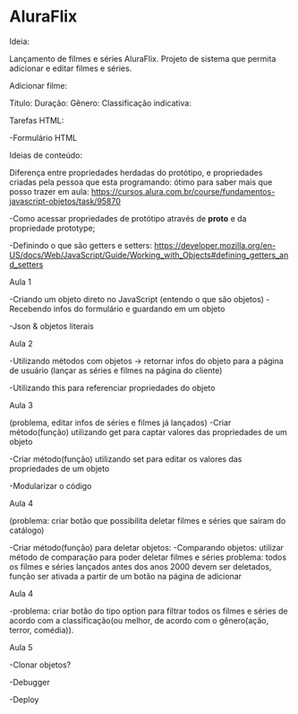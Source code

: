 # AluraFlix

Ideia: 

Lançamento de filmes e séries AluraFlix. Projeto de sistema que permita adicionar e editar filmes e séries. 

Adicionar filme: 

Título: 
Duração:
Gênero:
Classificação indicativa: 

Tarefas HTML:

-Formulário HTML

Ideias de conteúdo: 

Diferença entre propriedades herdadas do protótipo, e propriedades criadas pela pessoa que esta programando: ótimo para saber mais que posso trazer em aula: https://cursos.alura.com.br/course/fundamentos-javascript-objetos/task/95870

-Como acessar propriedades de protótipo através de __proto__ e da propriedade prototype;

-Definindo o que são getters e setters: https://developer.mozilla.org/en-US/docs/Web/JavaScript/Guide/Working_with_Objects#defining_getters_and_setters

Aula 1 

-Criando um objeto direto no JavaScript (entendo o que são objetos)
-Recebendo infos do formulário e guardando em um objeto

-Json & objetos literais

Aula 2

-Utilizando métodos com objetos -> retornar infos do objeto para a página de usuário (lançar as séries e filmes na página do cliente)

-Utilizando this para referenciar propriedades do objeto

Aula 3

(problema, editar infos de séries e filmes já lançados)
-Criar método(função) utilizando get para captar valores das propriedades de um objeto

-Criar método(função) utilizando set para editar os valores das propriedades de um objeto

-Modularizar o código

Aula 4

(problema: criar botão que possibilita deletar filmes e séries que saíram do catálogo)

-Criar método(função) para deletar objetos:
-Comparando objetos: utilizar método de comparação para poder deletar filmes e séries
problema: todos os filmes e séries lançados antes dos anos 2000 devem ser deletados, função ser ativada a partir de um botão na página de adicionar

Aula 4

-problema: criar botão do tipo option para filtrar todos os filmes e séries de acordo com a classificação(ou melhor, de acordo  com o gênero(ação, terror, comédia)). 

Aula 5

-Clonar objetos?

-Debugger

-Deploy
